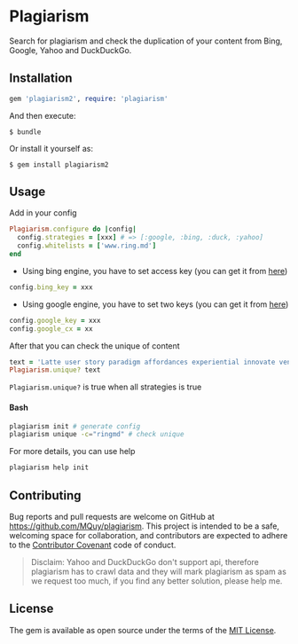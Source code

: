 # Plagiarism

Search for plagiarism and check the duplication of your content from Bing, Google, Yahoo and DuckDuckGo.

## Installation

```ruby
gem 'plagiarism2', require: 'plagiarism'
```

And then execute:

    $ bundle

Or install it yourself as:

    $ gem install plagiarism2

## Usage

Add in your config

```ruby
Plagiarism.configure do |config|
  config.strategies = [xxx] # => [:google, :bing, :duck, :yahoo]
  config.whitelists = ['www.ring.md']
end
```

+ Using bing engine, you have to set access key (you can get it from [here](https://datamarket.azure.com/dataset/bing/searchweb))

```ruby
config.bing_key = xxx
```

+ Using google engine, you have to set two keys (you can get it from [here](https://developers.google.com/custom-search/json-api/v1/using_rest))

```ruby
config.google_key = xxx
config.google_cx = xx
```

After that you can check the unique of content

```ruby
text = 'Latte user story paradigm affordances experiential innovate venture capital physical computing. Ship it agile actionable insight iterate thought leader pitch deck experiential iterate. Venture capital food-truck quantitative vs. qualitative SpaceTeam convergence agile.'
Plagiarism.unique? text
```

`Plagiarism.unique?` is true when all strategies is true

#### Bash

```bash
plagiarism init # generate config
plagiarism unique -c="ringmd" # check unique
```

For more details, you can use help
```bash
plagiarism help init
```

## Contributing

Bug reports and pull requests are welcome on GitHub at https://github.com/MQuy/plagiarism. This project is intended to be a safe, welcoming space for collaboration, and contributors are expected to adhere to the [Contributor Covenant](http://contributor-covenant.org) code of conduct.

> Disclaim: Yahoo and DuckDuckGo don't support api, therefore plagiarism has to crawl data and they will mark plagiarism as spam as we request too much, if you find any better solution, please help me.

## License

The gem is available as open source under the terms of the [MIT License](http://opensource.org/licenses/MIT).

